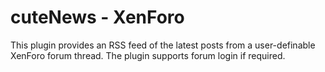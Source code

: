# cuteNews - XenForo

This plugin provides an RSS feed of the latest posts from a user-definable XenForo forum thread. The plugin supports forum login if required.

